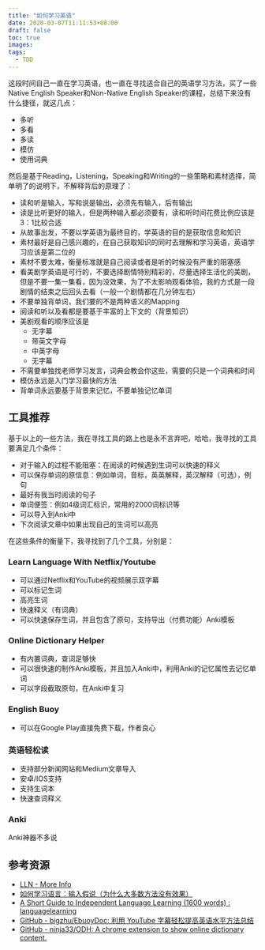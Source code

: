 ```yaml
---
title: "如何学习英语"
date: 2020-03-07T11:11:53+08:00
draft: false
toc: true
images:
tags:
  - TDD
---
```


这段时间自己一直在学习英语，也一直在寻找适合自己的英语学习方法，买了一些Native English  Speaker和Non-Native English  Speaker的课程，总结下来没有什么捷径，就这几点：

<!--more-->

- 多听
- 多看
- 多读
- 模仿
- 使用词典

然后是基于Reading，Listening，Speaking和Writing的一些策略和素材选择，简单明了的说明下，不解释背后的原理了：

- 读和听是输入，写和说是输出，必须先有输入，后有输出
- 读是比听更好的输入，但是两种输入都必须要有，读和听时间花费比例应该是3：1比较合适
- 从故事出发，不要以学英语为最终目的，学英语的目的是获取信息和知识
- 素材最好是自己感兴趣的，在自己获取知识的同时去理解和学习英语，英语学习应该是第二位的
- 素材不要太难，衡量标准就是自己阅读或者是听的时候没有严重的阻塞感
- 看美剧学英语是可行的，不要选择剧情特别精彩的，尽量选择生活化的美剧，但是不要一集一集看，因为没效果，为了不太影响观看体验，我的方式是一段剧情的结束之后回头去看（一般一个剧情都在几分钟左右）
- 不要单独背单词，我们要的不是两种语义的Mapping
- 阅读和听以及看都是要基于丰富的上下文的（背景知识）
- 美剧观看的顺序应该是
	- 无字幕
	- 带英文字母
	- 中英字母
	- 无字幕
- 不需要单独找老师学习发言，词典会教会你这些，需要的只是一个词典和时间
- 模仿永远是入门学习最快的方法
- 背单词永远要基于背景来记忆，不要单独记忆单词

## 工具推荐
基于以上的一些方法，我在寻找工具的路上也是永不言弃吧，哈哈，我寻找的工具要满足几个条件：

- 对于输入的过程不能阻塞：在阅读的时候遇到生词可以快速的释义
- 可以保存单词的原信息：例如单词，音标，英英解释，英汉解释（可选），例句
- 最好有我当时阅读的句子
- 单词便签：例如4级词汇标识，常用的2000词标识等
- 可以导入到Anki中
- 下次阅读文章中如果出现自己的生词可以高亮

在这些条件的衡量下，我寻找到了几个工具，分别是：

### Learn Language With Netflix/Youtube

- 可以通过Netflix和YouTube的视频展示双字幕
- 可以标记生词
- 高亮生词
- 快速释义（有词典）
- 可以快速保存生词，并且包含了原句，支持导出（付费功能）Anki模板

### Online Dictionary Helper

- 有内置词典，查词足够快
- 可以很快速的制作Anki模板，并且加入Anki中，利用Anki的记忆属性去记忆单词
- 可以字段截取原句，在Anki中复习

### English Buoy

- 可以在Google Play直接免费下载，作者良心

### 英语轻松读

- 支持部分新闻网站和Medium文章导入
- 安卓/IOS支持
- 支持生词本
- 快速查词释义

### Anki

Anki神器不多说

## 参考资源
- [LLN - More Info](https://languagelearningwithnetflix.com/more_info.html)
- [如何学习语言：输入假说（为什么大多数方法没有效果）](https://www.youtube.com/watch?v=J_EQDtpYSNM&feature=emb_logo)
- [A Short Guide to Independent Language Learning (1600 words) : languagelearning](https://www.reddit.com/r/languagelearning/comments/66myn1/a_short_guide_to_independent_language_learning/?st=jlmshg74&sh=263cd3fb)
- [GitHub - bigzhu/EbuoyDoc: 利用 YouTube 字幕轻松提高英语水平方法总结](https://github.com/bigzhu/EbuoyDoc)
- [GitHub - ninja33/ODH: A chrome extension to show online dictionary content.](https://github.com/ninja33/ODH)